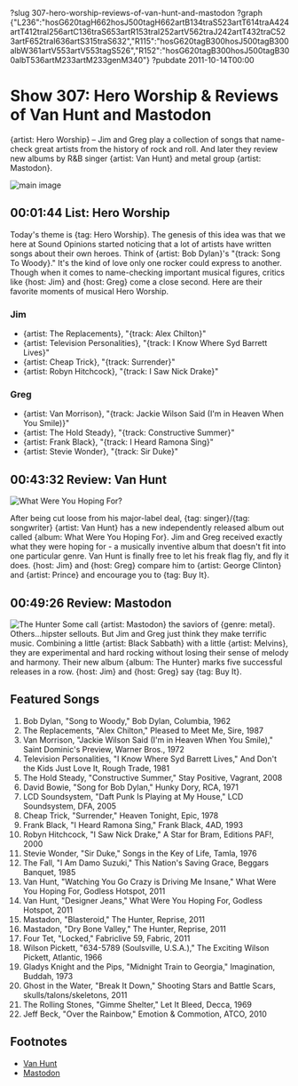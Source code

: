 ?slug 307-hero-worship-reviews-of-van-hunt-and-mastodon
?graph {"L236":"hosG620tagH662hosJ500tagH662artB134traS523artT614traA424artT412traI256artC136traS653artR153traI252artV562traJ242artT432traC523artF652traI636artS315traS632","R115":"hosG620tagB300hosJ500tagB300albW361artV553artV553tagS526","R152":"hosG620tagB300hosJ500tagB300albT536artM233artM233genM340"}
?pubdate 2011-10-14T00:00

# Show 307: Hero Worship & Reviews of Van Hunt and Mastodon
{artist: Hero Worship} – Jim and Greg play a collection of songs that name-check great artists from the history of rock and roll. And later they review new albums by R&B singer {artist: Van Hunt} and metal group {artist: Mastodon}.

![main image](http://static.soundopinions.org/images/2011/heroworship.jpg)

## 00:01:44 List: Hero Worship
Today's theme is {tag: Hero Worship}. The genesis of this idea was that we here at Sound Opinions started noticing that a lot of artists have written songs about their own heroes. Think of {artist: Bob Dylan}'s "{track: Song To Woody}." It's the kind of love only one rocker could express to another. Though when it comes to name-checking important musical figures, critics like {host: Jim} and {host: Greg} come a close second. Here are their favorite moments of musical Hero Worship.

### Jim
- {artist: The Replacements}, "{track: Alex Chilton}" 
- {artist: Television Personalities}, "{track: I Know Where Syd Barrett Lives}"
- {artist: Cheap Trick}, "{track: Surrender}"
- {artist: Robyn Hitchcock}, "{track: I Saw Nick Drake}"

### Greg
- {artist: Van Morrison}, "{track: Jackie Wilson Said (I'm in Heaven When You Smile)}"
- {artist: The Hold Steady}, "{track: Constructive Summer}"
- {artist: Frank Black}, "{track: I Heard Ramona Sing}"
- {artist: Stevie Wonder}, "{track: Sir Duke}"

## 00:43:32 Review: Van Hunt
![What Were You Hoping For?](http://is2.mzstatic.com/image/thumb/Music/v4/4f/39/a0/4f39a09f-6cf8-4d23-95a6-185091eeba32/source/600x600bb.jpg "4247226/466755085")

After being cut loose from his major-label deal, {tag: singer}/{tag: songwriter} {artist: Van Hunt} has a new independently released album out called {album: What Were You Hoping For}. Jim and Greg received exactly what they were hoping for - a musically inventive album that doesn't fit into one particular genre. Van Hunt is finally free to let his freak flag fly, and fly it does. {host: Jim} and {host: Greg} compare him to {artist: George Clinton} and {artist: Prince} and encourage you to {tag: Buy It}.

## 00:49:26 Review: Mastodon
![The Hunter](https://upload.wikimedia.org/wikipedia/en/2/28/Mastodon-The_Hunter.jpg "65922937/463645173")
Some call {artist: Mastodon} the saviors of {genre: metal}. Others...hipster sellouts. But Jim and Greg just think they make terrific music. Combining a little {artist: Black Sabbath} with a little {artist: Melvins}, they are experimental and hard rocking without losing their sense of melody and harmony. Their new album {album: The Hunter} marks five successful releases in a row. {host: Jim} and {host: Greg} say {tag: Buy It}.


## Featured Songs
1. Bob Dylan, "Song to Woody," Bob Dylan, Columbia, 1962
2. The Replacements, "Alex Chilton," Pleased to Meet Me, Sire, 1987
3. Van Morrison, "Jackie Wilson Said (I'm in Heaven When You Smile)," Saint Dominic's Preview, Warner Bros., 1972
4. Television Personalities, "I Know Where Syd Barrett Lives," And Don't the Kids Just Love It, Rough Trade, 1981
5. The Hold Steady, "Constructive Summer," Stay Positive, Vagrant, 2008
6. David Bowie, "Song for Bob Dylan," Hunky Dory, RCA, 1971
7. LCD Soundsystem, "Daft Punk Is Playing at My House," LCD Soundsystem, DFA, 2005
8. Cheap Trick, "Surrender," Heaven Tonight, Epic, 1978
9. Frank Black, "I Heard Ramona Sing," Frank Black, 4AD, 1993
10. Robyn Hitchcock, "I Saw Nick Drake," A Star for Bram, Editions PAF!, 2000
11. Stevie Wonder, "Sir Duke," Songs in the Key of Life, Tamla, 1976
12. The Fall, "I Am Damo Suzuki," This Nation's Saving Grace, Beggars Banquet, 1985
13. Van Hunt, "Watching You Go Crazy is Driving Me Insane," What Were You Hoping For, Godless Hotspot, 2011
14. Van Hunt, "Designer Jeans," What Were You Hoping For, Godless Hotspot, 2011
15. Mastadon, "Blasteroid," The Hunter, Reprise, 2011
16. Mastadon, "Dry Bone Valley," The Hunter, Reprise, 2011
17. Four Tet, "Locked," Fabriclive 59, Fabric, 2011
18. Wilson Pickett, "634-5789 (Soulsville, U.S.A.)," The Exciting Wilson Pickett, Atlantic, 1966
19. Gladys Knight and the Pips, "Midnight Train to Georgia," Imagination, Buddah, 1973
20. Ghost in the Water, "Break It Down," Shooting Stars and Battle Scars, skulls/talons/skeletons, 2011
21. The Rolling Stones, "Gimme Shelter," Let It Bleed, Decca, 1969
22. Jeff Beck, "Over the Rainbow," Emotion & Commotion, ATCO, 2010

## Footnotes
- [Van Hunt](http://vanhunt.com/)
- [Mastodon](http://www.mastodonrocks.com/vinylseries)
